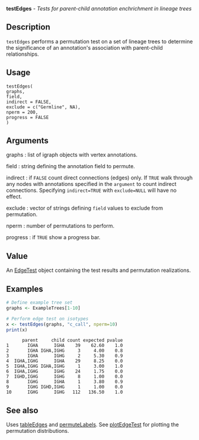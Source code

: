 **testEdges** - *Tests for parent-child annotation enchrichment in lineage trees*

Description
--------------------

`testEdges` performs a permutation test on a set of lineage trees to determine
the significance of an annotation's association with parent-child relationships.


Usage
--------------------
```
testEdges(
graphs,
field,
indirect = FALSE,
exclude = c("Germline", NA),
nperm = 200,
progress = FALSE
)
```

Arguments
-------------------

graphs
:   list of igraph objects with vertex annotations.

field
:   string defining the annotation field to permute.

indirect
:   if `FALSE` count direct connections (edges) only. If 
`TRUE` walk through any nodes with annotations specified in 
the `argument` to count indirect connections. Specifying
`indirect=TRUE` with `exclude=NULL` will have no effect.

exclude
:   vector of strings defining `field` values to exclude from 
permutation.

nperm
:   number of permutations to perform.

progress
:   if `TRUE` show a progress bar.




Value
-------------------

An [EdgeTest](EdgeTest-class.md) object containing the test results and permutation
realizations.



Examples
-------------------

```R
# Define example tree set
graphs <- ExampleTrees[1-10]

# Perform edge test on isotypes
x <- testEdges(graphs, "c_call", nperm=10)
print(x)
```


```
      parent     child count expected pvalue
1       IGHA      IGHA    39    62.60    1.0
2       IGHA IGHA,IGHG     3     4.00    0.8
3       IGHA      IGHG     2     5.30    0.9
4  IGHA,IGHG      IGHA    29     8.25    0.0
5  IGHA,IGHG IGHA,IGHG     1     3.00    1.0
6  IGHA,IGHG      IGHG    24     1.75    0.0
7  IGHD,IGHG      IGHG     8     1.00    0.0
8       IGHG      IGHA     1     3.80    0.9
9       IGHG IGHD,IGHG     1     1.00    0.0
10      IGHG      IGHG   112   136.50    1.0

```



See also
-------------------

Uses [tableEdges](tableEdges.md) and [permuteLabels](permuteLabels.md). 
See [plotEdgeTest](plotEdgeTest.md) for plotting the permutation distributions.






